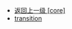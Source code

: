 - [返回上一级 [core]](web前端/工具库/Swiper/swiper-8.4.7/swiper/core/)
- [transition](web前端/工具库/Swiper/swiper-8.4.7/swiper/core/transition/)
